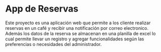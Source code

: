 # App de Reservas

Este proyecto es una aplicación web que permite a los cliente realizar reservas en un café y recibir una notificación por correo electronico. Además los datos de la reserva se almacenan en una planilla de excel lo cual permite llevar un registro y agregar funcionalidades según las preferencias o necesidades del administrador.